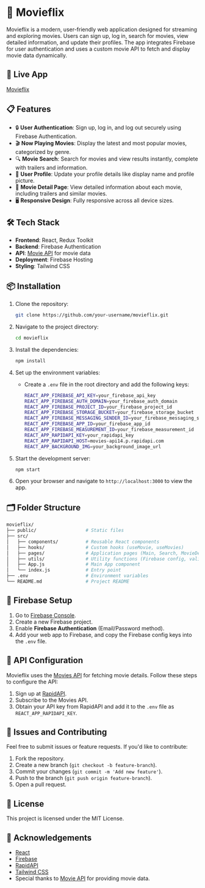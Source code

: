 
# 🎥 Movieflix

Movieflix is a modern, user-friendly web application designed for streaming and exploring movies. Users can sign up, log in, search for movies, view detailed information, and update their profiles. The app integrates Firebase for user authentication and uses a custom movie API to fetch and display movie data dynamically.

## 🚀 Live App

[Movieflix ](https://movieflix-7b709.web.app/)

## 📋 Features

- 🔒 **User Authentication**: Sign up, log in, and log out securely using Firebase Authentication.
- 🎬 **Now Playing Movies**: Display the latest and most popular movies, categorized by genre.
- 🔍 **Movie Search**: Search for movies and view results instantly, complete with trailers and information.
- 📝 **User Profile**: Update your profile details like display name and profile picture.
- 🎥 **Movie Detail Page**: View detailed information about each movie, including trailers and similar movies.
- 🖥️ **Responsive Design**: Fully responsive across all device sizes.

## 🛠️ Tech Stack

- **Frontend**: React, Redux Toolkit
- **Backend**: Firebase Authentication
- **API**: [Movie API](https://rapidapi.com/movies-api14) for movie data
- **Deployment**: Firebase Hosting
- **Styling**: Tailwind CSS

## 📦 Installation

1. Clone the repository:
   ```bash
   git clone https://github.com/your-username/movieflix.git
   ```

2. Navigate to the project directory:
   ```bash
   cd movieflix
   ```

3. Install the dependencies:
   ```bash
   npm install
   ```

4. Set up the environment variables:
   - Create a `.env` file in the root directory and add the following keys:
     ```bash
     REACT_APP_FIREBASE_API_KEY=your_firebase_api_key
     REACT_APP_FIREBASE_AUTH_DOMAIN=your_firebase_auth_domain
     REACT_APP_FIREBASE_PROJECT_ID=your_firebase_project_id
     REACT_APP_FIREBASE_STORAGE_BUCKET=your_firebase_storage_bucket
     REACT_APP_FIREBASE_MESSAGING_SENDER_ID=your_firebase_messaging_sender_id
     REACT_APP_FIREBASE_APP_ID=your_firebase_app_id
     REACT_APP_FIREBASE_MEASUREMENT_ID=your_firebase_measurement_id
     REACT_APP_RAPIDAPI_KEY=your_rapidapi_key
     REACT_APP_RAPIDAPI_HOST=movies-api14.p.rapidapi.com
     REACT_APP_BACKGROUND_IMG=your_background_image_url
     ```

5. Start the development server:
   ```bash
   npm start
   ```

6. Open your browser and navigate to `http://localhost:3000` to view the app.

## 🗂️ Folder Structure

```bash
movieflix/
├── public/                  # Static files
├── src/
│   ├── components/          # Reusable React components
│   ├── hooks/               # Custom hooks (useMovie, useMovies)
│   ├── pages/               # Application pages (Main, Search, MovieDetail, etc.)
│   ├── utils/               # Utility functions (Firebase config, validation, constants,redux store)
│   ├── App.js               # Main App component
│   └── index.js             # Entry point
├── .env                     # Environment variables
└── README.md                # Project README
```

## 🔑 Firebase Setup

1. Go to [Firebase Console](https://console.firebase.google.com/).
2. Create a new Firebase project.
3. Enable **Firebase Authentication** (Email/Password method).
4. Add your web app to Firebase, and copy the Firebase config keys into the `.env` file.

## 🔧 API Configuration

Movieflix uses the [Movies API](https://rapidapi.com/movies-api14) for fetching movie details. Follow these steps to configure the API:

1. Sign up at [RapidAPI](https://rapidapi.com/).
2. Subscribe to the Movies API.
3. Obtain your API key from RapidAPI and add it to the `.env` file as `REACT_APP_RAPIDAPI_KEY`.

## 🐛 Issues and Contributing

Feel free to submit issues or feature requests. If you'd like to contribute:
1. Fork the repository.
2. Create a new branch (`git checkout -b feature-branch`).
3. Commit your changes (`git commit -m 'Add new feature'`).
4. Push to the branch (`git push origin feature-branch`).
5. Open a pull request.

## 📜 License

This project is licensed under the MIT License.

## 🙌 Acknowledgements

- [React](https://reactjs.org/)
- [Firebase](https://firebase.google.com/)
- [RapidAPI](https://rapidapi.com/)
- [Tailwind CSS](https://tailwindcss.com/)
- Special thanks to [Movie API](https://rapidapi.com/movies-api14) for providing movie data.
